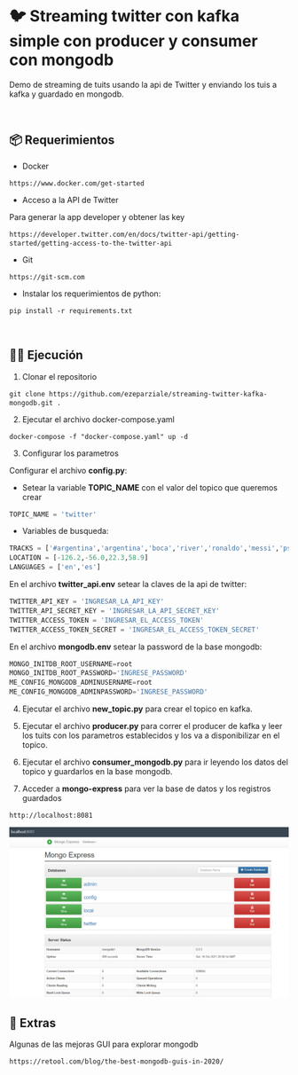 # 🐦 Streaming twitter con kafka simple con producer y consumer con mongodb

Demo de streaming de tuits usando la api de Twitter y enviando los tuis a kafka y guardado en mongodb.

&nbsp;

## 📦 Requerimientos

* Docker

```url
https://www.docker.com/get-started
```

* Acceso a la API de Twitter

Para generar la app developer y obtener las key

```url
https://developer.twitter.com/en/docs/twitter-api/getting-started/getting-access-to-the-twitter-api
```

* Git

```url
https://git-scm.com
```

* Instalar los requerimientos de python:

```console
pip install -r requirements.txt
```

&nbsp;

## 🏃‍♂️ Ejecución

1. Clonar el repositorio

```console
git clone https://github.com/ezeparziale/streaming-twitter-kafka-mongodb.git .
```

2. Ejecutar el archivo docker-compose.yaml

```console
docker-compose -f "docker-compose.yaml" up -d
```

3. Configurar los parametros

Configurar el archivo **config.py**:

* Setear la variable **TOPIC_NAME** con el valor del topico que queremos crear

```python
TOPIC_NAME = 'twitter'
```

* Variables de busqueda:

```python
TRACKS = ['#argentina','argentina','boca','river','ronaldo','messi','psg','barcelona','manchesterd']
LOCATION = [-126.2,-56.0,22.3,58.9]
LANGUAGES = ['en','es']
```

En el archivo **twitter_api.env** setear la claves de la api de twitter:

```python
TWITTER_API_KEY = 'INGRESAR_LA_API_KEY'
TWITTER_API_SECRET_KEY = 'INGRESAR_LA_API_SECRET_KEY'
TWITTER_ACCESS_TOKEN = 'INGRESAR_EL_ACCESS_TOKEN'
TWITTER_ACCESS_TOKEN_SECRET = 'INGRESAR_EL_ACCESS_TOKEN_SECRET'
```

En el archivo **mongodb.env** setear la password de la base mongodb:

```python
MONGO_INITDB_ROOT_USERNAME=root
MONGO_INITDB_ROOT_PASSWORD='INGRESE_PASSWORD'
ME_CONFIG_MONGODB_ADMINUSERNAME=root
ME_CONFIG_MONGODB_ADMINPASSWORD='INGRESE_PASSWORD'
```

4. Ejecutar el archivo **new_topic.py** para crear el topico en kafka.

5. Ejecutar el archivo **producer.py** para correr el producer de kafka y leer los tuits con los parametros establecidos y los va a disponibilizar en el topico.

6. Ejecutar el archivo **consumer_mongodb.py** para ir leyendo los datos del topico y guardarlos en la base mongodb.

7. Acceder a **mongo-express** para ver la base de datos y los registros guardados

```url
http://localhost:8081
```

![image](img/Imagen1.png)

## 🔔 Extras

Algunas de las mejoras GUI para explorar mongodb

```url
https://retool.com/blog/the-best-mongodb-guis-in-2020/
```
